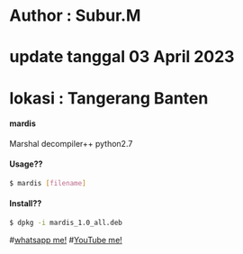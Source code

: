 # Author : Subur.M
# update tanggal 03 April 2023
# lokasi : Tangerang Banten 

#### mardis
Marshal decompiler++ python2.7
#### Usage??
````bash
$ mardis [filename]
````
#### Install??
````bash
$ dpkg -i mardis_1.0_all.deb
````
#[whatsapp me!](https://wa.me/+6288213415826)
#[YouTube me!](https://youtube.com/@abash-tchannel)